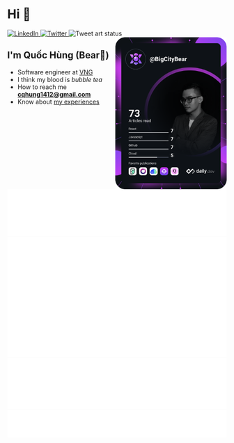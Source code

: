 # Hi 👋

<div align="left">
  <a href="https://www.linkedin.com/in/cqhung1412/">
    <img
      src="https://img.shields.io/static/v1?logo=linkedin&style=flat-square&color=0072b1&label=LinkedIn&message=%E2%98%86"
      alt="LinkedIn"
    />
  </a>
  <a href="https://twitter.com/BarryBear42">
    <img
      src="https://img.shields.io/twitter/follow/BarryBear42?label=Twitter&logo=twitter&style=flat-square&color=1da1f2&logoColor=ffffff"
      alt="Twitter"
    />
  </a>
  <img
    src="https://github.com/cqhung1412/twitter-art-bot/actions/workflows/main.yaml/badge.svg"
    alt="Tweet art status"
  />
  <a href="https://app.daily.dev/BigCityBear">
    <img 
        src="https://github.com/cqhung1412/cqhung1412/blob/main/devcard.svg" 
        alt="Chiêm Quốc Hùng's Dev Card"
        align="right"
        class="devcard"
        width=256
    />
  </a>
</div>

## I'm Quốc Hùng (Bear🧸)
- Software engineer at [VNG](https://linkedin.com/company/vng-corporation)
- I think my blood is *bubble tea*
- How to reach me **cqhung1412@gmail.com**
- Know about [my experiences](https://www.canva.com/design/DAEsoni-0io/h6fDx7VjmQKzWjh2hYY6EQ/view?utm_content=DAEsoni-0io&utm_campaign=designshare&utm_medium=link&utm_source=publishsharelink)

![Metrics Top Tracks](/metrics.top-tracks.svg)
![Metrics Random Tracks](/metrics.random-tracks.svg)
![Metrics Starred Topics](/metrics.starred-topics.svg)
![Metrics Fortune](/metrics.fortune.svg)
